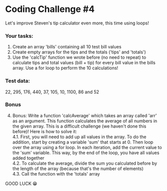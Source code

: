 # Coding Challenge #4

Let's improve Steven's tip calculator even more, this time using loops!

### **Your tasks:**
1. Create an array 'bills' containing all 10 test bill values
2. Create empty arrays for the tips and the totals ('tips' and 'totals')
3. Use the 'calcTip' function we wrote before (no need to repeat) to calculate tips and total values (bill + tip) for every bill value in the bills array. Use a for loop to perform the 10 calculations!

### **Test data:** 
22, 295, 176, 440, 37, 105, 10, 1100, 86 and 52

### **Bonus**
4. Bonus: Write a function 'calcAverage' which takes an array called 'arr' as an argument. This function calculates the average of all numbers in the given array. This is a difficult challenge (we haven't done this before)! Here is how to solve it: 
<br>4.1. First, you will need to add up all values in the array. To do the addition, start by creating a variable 'sum' that starts at 0. Then loop over the
array using a for loop. In each iteration, add the current value to the 'sum' variable. This way, by the end of the loop, you have all values added together
<br>4.2. To calculate the average, divide the sum you calculated before by the length of the array (because that's the number of elements)
<br>4.3. Call the function with the 'totals' array

GOOD LUCK 😁